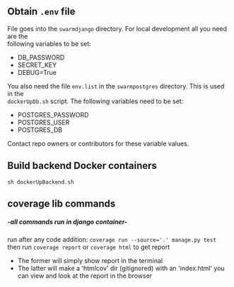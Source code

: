 ## Obtain `````.env````` file
File goes into the ```swarmdjango``` directory. For local development all you need are the  
following variables to be set:
- DB_PASSWORD
- SECRET_KEY
- DEBUG=True  

You also need the file ```env.list``` in the ```swarmpostgres``` directory. This is used in the  
```dockerUpDb.sh``` script. The following variables need to be set:
- POSTGRES_PASSWORD
- POSTGRES_USER
- POSTGRES_DB

Contact repo owners or contributors for these variable values.

## Build backend Docker containers
```sh dockerUpBackend.sh```

## coverage lib commands
##### -all commands run in django container-  
run after any code addition: ```coverage run --source='.' manage.py test```  
then run ```coverage report``` or ```coverage html``` to get report 
- The former will simply show report in the terminal
- The latter will make a 'htmlcov' dir (gitignored) with an 'index.html' you can view and look at the report in the browser
